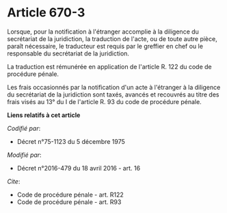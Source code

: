 # Article 670-3

Lorsque, pour la notification à l'étranger accomplie à la diligence du secrétariat de la juridiction, la traduction de
l'acte, ou de toute autre pièce, paraît nécessaire, le traducteur est requis par le greffier en chef ou le responsable du
secrétariat de la juridiction. 

La traduction est rémunérée en application de l'article R. 122 du code de procédure pénale. 

Les frais occasionnés par la notification d'un acte à l'étranger à la diligence du secrétariat de la juridiction sont taxés,
avancés et recouvrés au titre des frais visés au 13° du I de l'article R. 93 du code de procédure pénale.

**Liens relatifs à cet article**

_Codifié par_:

  - Décret n°75-1123 du 5 décembre 1975

_Modifié par_:

  - Décret n°2016-479 du 18 avril 2016 - art. 16

_Cite_:

  - Code de procédure pénale - art. R122
  - Code de procédure pénale - art. R93
